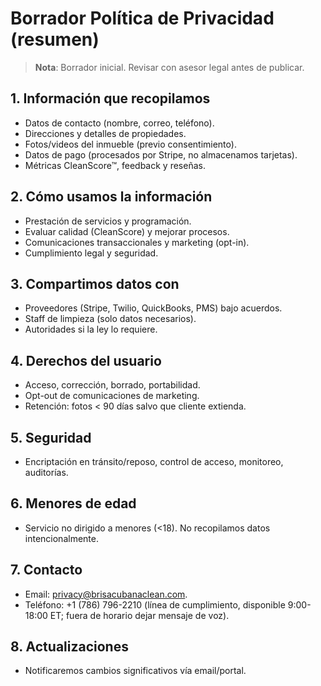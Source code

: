 # Borrador Política de Privacidad (resumen)

> **Nota**: Borrador inicial. Revisar con asesor legal antes de publicar.

## 1. Información que recopilamos

- Datos de contacto (nombre, correo, teléfono).
- Direcciones y detalles de propiedades.
- Fotos/videos del inmueble (previo consentimiento).
- Datos de pago (procesados por Stripe, no almacenamos tarjetas).
- Métricas CleanScore™, feedback y reseñas.

## 2. Cómo usamos la información

- Prestación de servicios y programación.
- Evaluar calidad (CleanScore) y mejorar procesos.
- Comunicaciones transaccionales y marketing (opt-in).
- Cumplimiento legal y seguridad.

## 3. Compartimos datos con

- Proveedores (Stripe, Twilio, QuickBooks, PMS) bajo acuerdos.
- Staff de limpieza (solo datos necesarios).
- Autoridades si la ley lo requiere.

## 4. Derechos del usuario

- Acceso, corrección, borrado, portabilidad.
- Opt-out de comunicaciones de marketing.
- Retención: fotos < 90 días salvo que cliente extienda.

## 5. Seguridad

- Encriptación en tránsito/reposo, control de acceso, monitoreo, auditorías.

## 6. Menores de edad

- Servicio no dirigido a menores (<18). No recopilamos datos intencionalmente.

## 7. Contacto

- Email: privacy@brisacubanaclean.com.
- Teléfono: +1 (786) 796-2210 (línea de cumplimiento, disponible 9:00-18:00 ET; fuera de horario dejar mensaje de voz).

## 8. Actualizaciones

- Notificaremos cambios significativos vía email/portal.
